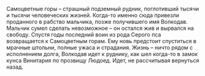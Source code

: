 <!--2025-10-19 11:52:21--><!--pdate:2003-->
Самоцветные горы – страшный подземный рудник, поглотивший тысячи и тысячи человеческих жизней. Когда-то именно сюда привезли проданного в рабство мальчика, позже получившего имя Волкодав. Мальчик сумел сделать невозможное – он остался жив и вырвался на свободу. Спустя годы последний воин из рода Серого пса возвращается к Самоцветным горам. Ему новь предстоит спуститься в мрачные штольни, полные ужаса и страдания. Жизнь – ничто рядом с исполнением долга, Волкодав идет к руднику, как шел когда-то в замок кунса Винитария по прозвищу Людоед. Идет, не рассчитывая вернуться назад.